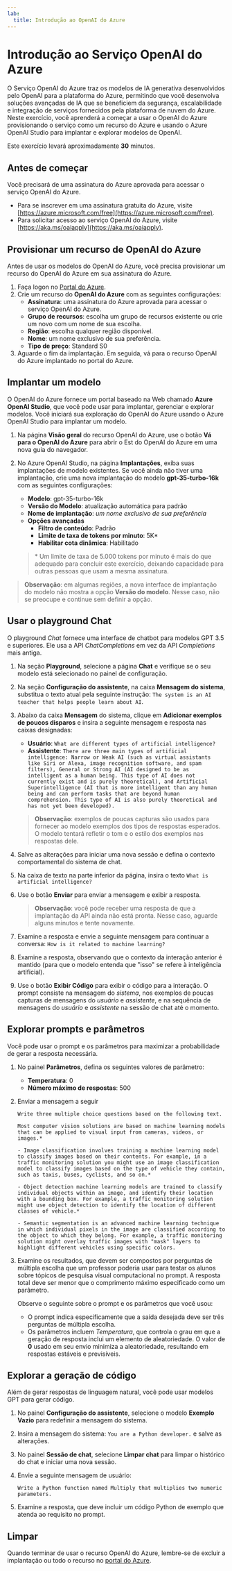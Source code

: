 ```yaml
---
lab:
  title: Introdução ao OpenAI do Azure
---
```


# Introdução ao Serviço OpenAI do Azure

O Serviço OpenAI do Azure traz os modelos de IA generativa desenvolvidos pelo OpenAI para a plataforma do Azure, permitindo que você desenvolva soluções avançadas de IA que se beneficiem da segurança, escalabilidade e integração de serviços fornecidos pela plataforma de nuvem do Azure. Neste exercício, você aprenderá a começar a usar o OpenAI do Azure provisionando o serviço como um recurso do Azure e usando o Azure OpenAI Studio para implantar e explorar modelos de OpenAI.

Este exercício levará aproximadamente **30** minutos.

## Antes de começar

Você precisará de uma assinatura do Azure aprovada para acessar o serviço OpenAI do Azure.

- Para se inscrever em uma assinatura gratuita do Azure, visite [https://azure.microsoft.com/free](https://azure.microsoft.com/free).
- Para solicitar acesso ao serviço OpenAI do Azure, visite [https://aka.ms/oaiapply](https://aka.ms/oaiapply).

## Provisionar um recurso de OpenAI do Azure

Antes de usar os modelos do OpenAI do Azure, você precisa provisionar um recurso do OpenAI do Azure em sua assinatura do Azure.

1. Faça logon no [Portal do Azure](https://portal.azure.com).
2. Crie um recurso do **OpenAI do Azure** com as seguintes configurações:
    - **Assinatura**: uma assinatura do Azure aprovada para acessar o serviço OpenAI do Azure.
    - **Grupo de recursos**: escolha um grupo de recursos existente ou crie um novo com um nome de sua escolha.
    - **Região**: escolha qualquer região disponível.
    - **Nome**: um nome exclusivo de sua preferência.
    - **Tipo de preço**: Standard S0
3. Aguarde o fim da implantação. Em seguida, vá para o recurso OpenAI do Azure implantado no portal do Azure.

## Implantar um modelo

O OpenAI do Azure fornece um portal baseado na Web chamado **Azure OpenAI Studio**, que você pode usar para implantar, gerenciar e explorar modelos. Você iniciará sua exploração do OpenAI do Azure usando o Azure OpenAI Studio para implantar um modelo.

1. Na página **Visão geral** do recurso OpenAI do Azure, use o botão **Vá para o OpenAI do Azure**  para abrir o Est do OpenAI do Azure em uma nova guia do navegador.
2. No Azure OpenAI Studio, na página **Implantações**, exiba suas implantações de modelo existentes. Se você ainda não tiver uma implantação, crie uma nova implantação do modelo **gpt-35-turbo-16k** com as seguintes configurações:
    - **Modelo**: gpt-35-turbo-16k
    - **Versão do Modelo**: atualização automática para padrão
    - **Nome de implantação**: *um nome exclusivo de sua preferência*
    - **Opções avançadas**
        - **Filtro de conteúdo**: Padrão
        - **Limite de taxa de tokens por minuto**: 5K\*
        - **Habilitar cota dinâmica**: Habilitado

    > \* Um limite de taxa de 5.000 tokens por minuto é mais do que adequado para concluir este exercício, deixando capacidade para outras pessoas que usam a mesma assinatura.

> **Observação**: em algumas regiões, a nova interface de implantação do modelo não mostra a opção **Versão do modelo**. Nesse caso, não se preocupe e continue sem definir a opção.

## Usar o playground Chat

O playground *Chat* fornece uma interface de chatbot para modelos GPT 3.5 e superiores. Ele usa a API *ChatCompletions* em vez da API *Completions* mais antiga.

1. Na seção **Playground**, selecione a página **Chat** e verifique se o seu modelo está selecionado no painel de configuração.
2. Na seção **Configuração do assistente**, na caixa **Mensagem do sistema**, substitua o texto atual pela seguinte instrução: `The system is an AI teacher that helps people learn about AI`.

3. Abaixo da caixa **Mensagem** do sistema, clique em **Adicionar exemplos de poucos disparos** e insira a seguinte mensagem e resposta nas caixas designadas:

    - **Usuário**: `What are different types of artificial intelligence?`
    - **Assistente**: `There are three main types of artificial intelligence: Narrow or Weak AI (such as virtual assistants like Siri or Alexa, image recognition software, and spam filters), General or Strong AI (AI designed to be as intelligent as a human being. This type of AI does not currently exist and is purely theoretical), and Artificial Superintelligence (AI that is more intelligent than any human being and can perform tasks that are beyond human comprehension. This type of AI is also purely theoretical and has not yet been developed).`

    > **Observação**: exemplos de poucas capturas são usados para fornecer ao modelo exemplos dos tipos de respostas esperados. O modelo tentará refletir o tom e o estilo dos exemplos nas respostas dele.

4. Salve as alterações para iniciar uma nova sessão e defina o contexto comportamental do sistema de chat.
5. Na caixa de texto na parte inferior da página, insira o texto `What is artificial intelligence?`
6. Use o botão **Enviar** para enviar a mensagem e exibir a resposta.

    > **Observação**: você pode receber uma resposta de que a implantação da API ainda não está pronta. Nesse caso, aguarde alguns minutos e tente novamente.

7. Examine a resposta e envie a seguinte mensagem para continuar a conversa: `How is it related to machine learning?`
8. Examine a resposta, observando que o contexto da interação anterior é mantido (para que o modelo entenda que "isso" se refere à inteligência artificial).
9. Use o botão **Exibir Código** para exibir o código para a interação. O prompt consiste na mensagem do *sistema*, nos exemplos de poucas capturas de mensagens do *usuário* e *assistente*, e na sequência de mensagens do *usuário* e *assistente* na sessão de chat até o momento.

## Explorar prompts e parâmetros

Você pode usar o prompt e os parâmetros para maximizar a probabilidade de gerar a resposta necessária.

1. No painel **Parâmetros**, defina os seguintes valores de parâmetro:
    - **Temperatura**: 0
    - **Número máximo de respostas**: 500

2. Enviar a mensagem a seguir

    ```
    Write three multiple choice questions based on the following text.

    Most computer vision solutions are based on machine learning models that can be applied to visual input from cameras, videos, or images.*

    - Image classification involves training a machine learning model to classify images based on their contents. For example, in a traffic monitoring solution you might use an image classification model to classify images based on the type of vehicle they contain, such as taxis, buses, cyclists, and so on.*

    - Object detection machine learning models are trained to classify individual objects within an image, and identify their location with a bounding box. For example, a traffic monitoring solution might use object detection to identify the location of different classes of vehicle.*

    - Semantic segmentation is an advanced machine learning technique in which individual pixels in the image are classified according to the object to which they belong. For example, a traffic monitoring solution might overlay traffic images with "mask" layers to highlight different vehicles using specific colors.
    ```

3. Examine os resultados, que devem ser compostos por perguntas de múltipla escolha que um professor poderia usar para testar os alunos sobre tópicos de pesquisa visual computacional no prompt. A resposta total deve ser menor que o comprimento máximo especificado como um parâmetro.

    Observe o seguinte sobre o prompt e os parâmetros que você usou:

    - O prompt indica especificamente que a saída desejada deve ser três perguntas de múltipla escolha.
    - Os parâmetros incluem *Temperatura*, que controla o grau em que a geração de resposta inclui um elemento de aleatoriedade. O valor de **0** usado em seu envio minimiza a aleatoriedade, resultando em respostas estáveis e previsíveis.

## Explorar a geração de código

Além de gerar respostas de linguagem natural, você pode usar modelos GPT para gerar código.

1. No painel **Configuração do assistente**, selecione o modelo **Exemplo Vazio** para redefinir a mensagem do sistema.
2. Insira a mensagem do sistema: `You are a Python developer.` e salve as alterações.
3. No painel **Sessão de chat**, selecione **Limpar chat** para limpar o histórico do chat e iniciar uma nova sessão.
4. Envie a seguinte mensagem de usuário:

    ```
    Write a Python function named Multiply that multiplies two numeric parameters.
    ```

5. Examine a resposta, que deve incluir um código Python de exemplo que atenda ao requisito no prompt.

## Limpar

Quando terminar de usar o recurso OpenAI do Azure, lembre-se de excluir a implantação ou todo o recurso no [portal do Azure](https://portal.azure.com).
